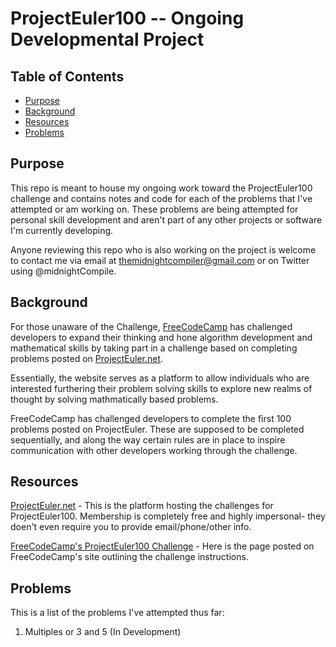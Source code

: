 # ProjectEuler100 -- Ongoing Developmental Project

## Table of Contents
* [Purpose](#overview)
* [Background](#background)
* [Resources](#resources)
* [Problems](#Problems)


## Purpose
This repo is meant to house my ongoing work toward the ProjectEuler100 challenge and contains notes and code for each of the problems that I've attempted or am working on. These problems are being attempted for personal skill development and aren't part of any other projects or software I'm currently developing.

Anyone reviewing this repo who is also working on the project is welcome to contact me via email at themidnightcompiler@gmail.com or on Twitter using @midnightCompile.


## Background
For those unaware of the Challenge, [FreeCodeCamp](https://www.freecodecamp.org/) has challenged developers to expand their thinking and hone algorithm development and mathematical skills by taking part in a challenge based on completing problems posted on [ProjectEuler.net](https://projecteuler.net/about). 

Essentially, the website serves as a platform to allow individuals who are interested furthering their problem solving skills to explore new realms of thought by solving mathmatically based problems. 

FreeCodeCamp has challenged developers to complete the first 100 problems posted on ProjectEuler. These are supposed to be completed sequentially, and along the way certain rules are in place to inspire communication with other developers working through the challenge.


## Resources
[ProjectEuler.net](https://projecteuler.net/about) - This is the platform hosting the challenges for ProjectEuler100. Membership is completely free and highly impersonal- they doen't even require you to provide email/phone/other info.

[FreeCodeCamp's ProjectEuler100 Challenge](https://www.freecodecamp.org/news/projecteuler100-coding-challenge-competitive-programming/) - Here is the page posted on FreeCodeCamp's site outlining the challenge instructions.


## Problems
This is a list of the problems I've attempted thus far:

1. Multiples or 3 and 5 (In Development)